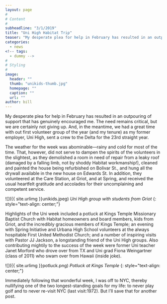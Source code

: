```yaml
---
layout: page
#
# Content
#
subheadline: "3/1/2019"
title: "Uni High Habitat Trip"
teaser: "My desperate plea for help in February has resulted in an outpouring of support that has genuinely encouraged me.  The need remains critical, but we are certainly not giving up.  And, in the meantime, we had a great time with out first volunteer group of the year (and my tenure) as my former employer, Uni High, sent a crew to the Delta for the 23rd straight year."
categories:
  - news
<!-- tags:
  - dummy -->
#
# Styling
#
image:
  header: ""
  thumb: "unikids-thumb.jpg"
  homepage: ""
  caption: ""
  url: ""
author: bill
---
```

My desperate plea for help in February has resulted in an outpouring of support that has genuinely encouraged me.  The need remains critical, but we are certainly not giving up.  And, in the meantime, we had a great time with out first volunteer group of the year (and my tenure) as my former employer, Uni High, sent a crew to the Delta for the 23rd straight year.

The weather for the week was abominable—rainy and cold for most of the time.  That, however, did not serve to dampen the spirits of the volunteers in the slightest, as they demolished a room in need of repair from a leaky roof (damaged by a falling limb, not by shoddy Habitat workmanship!), cleaned and painted the house being refurbished on Bolivar St., and hung all the drywall available in the new house on Edwards St.  In addition, they volunteered at the Care Station, at Griot, and at Spring, and received the usual heartfelt gratitude and accolades for their uncomplaining and competent service.

![]({{ site.urlimg }}unikids.jpeg)
*Uni High group with students from Griot*
{: style="text-align: center;"}

Highlights of the Uni week included a potluck at Kings Temple Missionary Baptist Church with Habitat homeowners and board members, kids from Griot, and the incredibly gracious members of Kings Temple; an evening with Spring Initiative and Urbana High School volunteers at the always hospitable First United Methodist Church; and a number of inspiring visits with Pastor JJ Jackson, a longstanding friend of the Uni High groups.  Also contributing mightily to the success of the week were former Uni teacher Janet Morford who drove over from TX and Uni grad Fiona Weingartner (class of 2011) who swam over from Hawaii (inside joke).

![]({{ site.urlimg }}potluck.png)
*Potluck at Kings Temple*
{: style="text-align: center;"}

Immediately following that wonderful week, I was off to NYC, thereby nullifying one of the two longest-standing goals for my life: to never play golf and to never re-visit NYC (last visit:1972).  But I’ll save that for another post.
